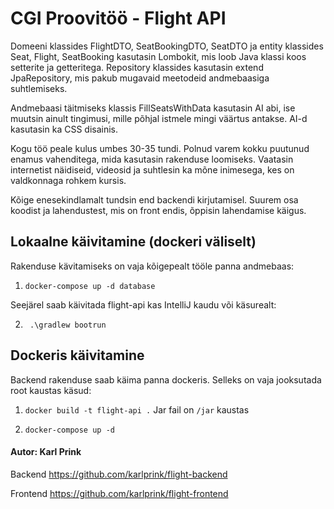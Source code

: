 # CGI Proovitöö - Flight API
Domeeni klassides FlightDTO, SeatBookingDTO, SeatDTO ja entity klassides Seat, Flight, SeatBooking kasutasin Lombokit, mis loob Java klassi koos setterite ja getteritega. Repository klassides kasutasin extend JpaRepository, mis pakub mugavaid meetodeid andmebaasiga suhtlemiseks.

Andmebaasi täitmiseks klassis FillSeatsWithData kasutasin AI abi, ise muutsin ainult tingimusi, mille põhjal istmele mingi väärtus antakse. AI-d kasutasin ka CSS disainis.

Kogu töö peale kulus umbes 30-35 tundi. Polnud varem kokku puutunud enamus vahenditega, mida kasutasin rakenduse loomiseks. Vaatasin internetist näidiseid, videosid ja suhtlesin ka mõne inimesega, kes on valdkonnaga rohkem kursis.

Kõige enesekindlamalt tundsin end backendi kirjutamisel. Suurem osa koodist ja lahendustest, mis on front endis, õppisin lahendamise käigus.

## Lokaalne käivitamine (dockeri väliselt)
Rakenduse kävitamiseks on vaja kõigepealt tööle panna andmebaas:

1. ``docker-compose up -d database``

Seejärel saab käivitada flight-api kas IntelliJ kaudu või käsurealt:

2. `` .\gradlew bootrun``


## Dockeris käivitamine
Backend rakenduse saab käima panna dockeris. Selleks on vaja jooksutada root kaustas käsud:

1. ``docker build -t flight-api .`` Jar fail on `/jar` kaustas

2. ``docker-compose up -d``


#### Autor: Karl Prink

Backend https://github.com/karlprink/flight-backend

Frontend https://github.com/karlprink/flight-frontend